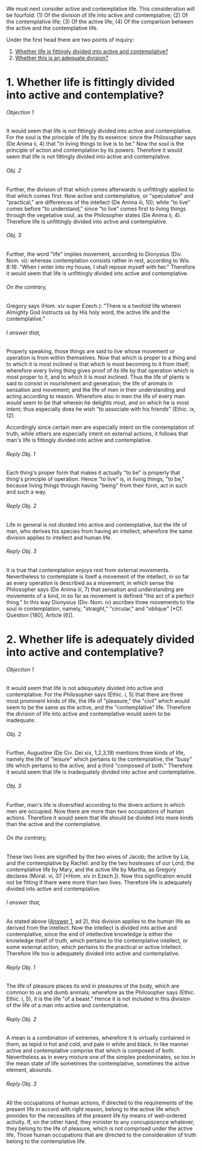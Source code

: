 We must next consider active and contemplative life. This consideration will be fourfold: (1) Of the division of life into active and contemplative; (2) Of the contemplative life; (3) Of the active life; (4) Of the comparison between the active and the contemplative life.  

Under the first head there are two points of inquiry:

1. [ Whether life is fittingly divided into active and contemplative?](#1.%20Whether%20life%20is%20fittingly%20divided%20into%20active%20and%20contemplative?)
2. [ Whether this is an adequate division?](#2.%20Whether%20life%20is%20adequately%20divided%20into%20active%20and%20contemplative?)



# 1. Whether life is fittingly divided into active and contemplative? 

###### Objection 1
It would seem that life is not fittingly divided into active and contemplative. For the soul is the principle of life by its essence: since the Philosopher says (De Anima ii, 4) that "in living things to live is to be." Now the soul is the principle of action and contemplation by its powers. Therefore it would seem that life is not fittingly divided into active and contemplative.  

###### Obj. 2
Further, the division of that which comes afterwards is unfittingly applied to that which comes first. Now active and contemplative, or "speculative" and "practical," are differences of the intellect (De Anima iii, 10); while "to live" comes before "to understand," since "to live" comes first to living things through the vegetative soul, as the Philosopher states (De Anima ii, 4). Therefore life is unfittingly divided into active and contemplative.  

###### Obj. 3
Further, the word "life" implies movement, according to Dionysius (Div. Nom. vi): whereas contemplation consists rather in rest, according to Wis. 8:16: "When I enter into my house, I shall repose myself with her." Therefore it would seem that life is unfittingly divided into active and contemplative.  

###### On the contrary,
Gregory says (Hom. xiv super Ezech.): "There is a twofold life wherein Almighty God instructs us by His holy word, the active life and the contemplative."  

###### I answer that,
Properly speaking, those things are said to live whose movement or operation is from within themselves. Now that which is proper to a thing and to which it is most inclined is that which is most becoming to it from itself; wherefore every living thing gives proof of its life by that operation which is most proper to it, and to which it is most inclined. Thus the life of plants is said to consist in nourishment and generation; the life of animals in sensation and movement; and the life of men in their understanding and acting according to reason. Wherefore also in men the life of every man would seem to be that wherein he delights most, and on which he is most intent; thus especially does he wish "to associate with his friends" (Ethic. ix, 12).  

Accordingly since certain men are especially intent on the contemplation of truth, while others are especially intent on external actions, it follows that man's life is fittingly divided into active and contemplative.  

###### Reply Obj. 1
Each thing's proper form that makes it actually "to be" is properly that thing's principle of operation. Hence "to live" is, in living things, "to be," because living things through having "being" from their form, act in such and such a way.  

###### Reply Obj. 2
Life in general is not divided into active and contemplative, but the life of man, who derives his species from having an intellect, wherefore the same division applies to intellect and human life.  

###### Reply Obj. 3
It is true that contemplation enjoys rest from external movements. Nevertheless to contemplate is itself a movement of the intellect, in so far as every operation is described as a movement; in which sense the Philosopher says (De Anima iii, 7) that sensation and understanding are movements of a kind, in so far as movement is defined "the act of a perfect thing." In this way Dionysius (Div. Nom. iv) ascribes three movements to the soul in contemplation, namely, "straight," "circular," and "oblique" \[\*Cf. Question \[180\], Article \[6\]\].  




# 2. Whether life is adequately divided into active and contemplative? 

###### Objection 1
It would seem that life is not adequately divided into active and contemplative. For the Philosopher says (Ethic. i, 5) that there are three most prominent kinds of life, the life of "pleasure," the "civil" which would seem to be the same as the active, and the "contemplative" life. Therefore the division of life into active and contemplative would seem to be inadequate.  

###### Obj. 2
Further, Augustine (De Civ. Dei xix, 1,2,3,19) mentions three kinds of life, namely the life of "leisure" which pertains to the contemplative, the "busy" life which pertains to the active, and a third "composed of both." Therefore it would seem that life is inadequately divided into active and contemplative.  

###### Obj. 3
Further, man's life is diversified according to the divers actions in which men are occupied. Now there are more than two occupations of human actions. Therefore it would seem that life should be divided into more kinds than the active and the contemplative.  

###### On the contrary,
These two lives are signified by the two wives of Jacob; the active by Lia, and the contemplative by Rachel: and by the two hostesses of our Lord; the contemplative life by Mary, and the active life by Martha, as Gregory declares (Moral. vi, 37 \[\*Hom. xiv in Ezech.\]). Now this signification would not be fitting if there were more than two lives. Therefore life is adequately divided into active and contemplative.  

###### I answer that,
As stated above ([Answer 1](#1.%20Whether%20life%20is%20fittingly%20divided%20into%20active%20and%20contemplative?%20), ad 2), this division applies to the human life as derived from the intellect. Now the intellect is divided into active and contemplative, since the end of intellective knowledge is either the knowledge itself of truth, which pertains to the contemplative intellect, or some external action, which pertains to the practical or active intellect. Therefore life too is adequately divided into active and contemplative.  

###### Reply Obj. 1
The life of pleasure places its end in pleasures of the body, which are common to us and dumb animals; wherefore as the Philosopher says (Ethic. Ethic. i, 5), it is the life "of a beast." Hence it is not included in this division of the life of a man into active and contemplative.  

###### Reply Obj. 2
A mean is a combination of extremes, wherefore it is virtually contained in them, as tepid in hot and cold, and pale in white and black. In like manner active and contemplative comprise that which is composed of both. Nevertheless as in every mixture one of the simples predominates, so too in the mean state of life sometimes the contemplative, sometimes the active element, abounds.  

###### Reply Obj. 3
All the occupations of human actions, if directed to the requirements of the present life in accord with right reason, belong to the active life which provides for the necessities of the present life by means of well-ordered activity. If, on the other hand, they minister to any concupiscence whatever, they belong to the life of pleasure, which is not comprised under the active life. Those human occupations that are directed to the consideration of truth belong to the contemplative life.